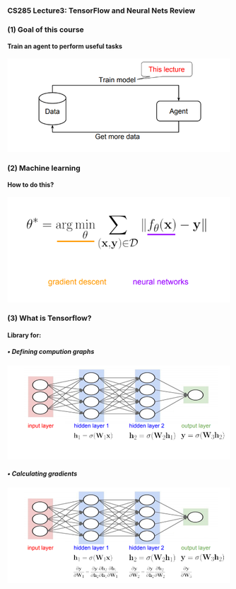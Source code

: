 ### CS285 Lecture3: TensorFlow and Neural Nets Review 
### (1) Goal of this course
#### Train an agent to perform useful tasks
<p align="center">
<img src="/images/27.png"><br/>
</p>

### (2) Machine learning
#### How to do this?
<p align="center">
<img src="/images/28.png"><br/>
</p>

### (3) What is Tensorflow?
#### Library for:
##### • Defining compution graphs
<p align="center">
<img src="/images/29.png"><br/>
</p>

##### • Calculating gradients
<p align="center">
<img src="/images/30.png"><br/>
</p>
